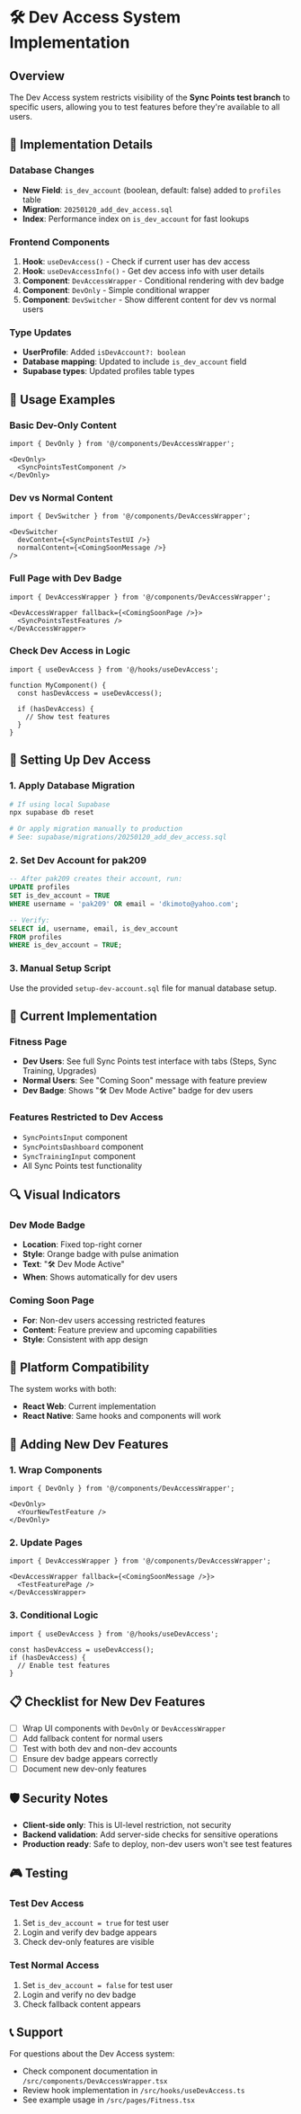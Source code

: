 # 🛠 Dev Access System Implementation

## Overview
The Dev Access system restricts visibility of the **Sync Points test branch** to specific users, allowing you to test features before they're available to all users.

## 🔧 Implementation Details

### Database Changes
- **New Field**: `is_dev_account` (boolean, default: false) added to `profiles` table
- **Migration**: `20250120_add_dev_access.sql` 
- **Index**: Performance index on `is_dev_account` for fast lookups

### Frontend Components
1. **Hook**: `useDevAccess()` - Check if current user has dev access
2. **Hook**: `useDevAccessInfo()` - Get dev access info with user details
3. **Component**: `DevAccessWrapper` - Conditional rendering with dev badge
4. **Component**: `DevOnly` - Simple conditional wrapper
5. **Component**: `DevSwitcher` - Show different content for dev vs normal users

### Type Updates
- **UserProfile**: Added `isDevAccount?: boolean`
- **Database mapping**: Updated to include `is_dev_account` field
- **Supabase types**: Updated profiles table types

## 🚀 Usage Examples

### Basic Dev-Only Content
```tsx
import { DevOnly } from '@/components/DevAccessWrapper';

<DevOnly>
  <SyncPointsTestComponent />
</DevOnly>
```

### Dev vs Normal Content
```tsx
import { DevSwitcher } from '@/components/DevAccessWrapper';

<DevSwitcher
  devContent={<SyncPointsTestUI />}
  normalContent={<ComingSoonMessage />}
/>
```

### Full Page with Dev Badge
```tsx
import { DevAccessWrapper } from '@/components/DevAccessWrapper';

<DevAccessWrapper fallback={<ComingSoonPage />}>
  <SyncPointsTestFeatures />
</DevAccessWrapper>
```

### Check Dev Access in Logic
```tsx
import { useDevAccess } from '@/hooks/useDevAccess';

function MyComponent() {
  const hasDevAccess = useDevAccess();
  
  if (hasDevAccess) {
    // Show test features
  }
}
```

## 🔐 Setting Up Dev Access

### 1. Apply Database Migration
```bash
# If using local Supabase
npx supabase db reset

# Or apply migration manually to production
# See: supabase/migrations/20250120_add_dev_access.sql
```

### 2. Set Dev Account for pak209
```sql
-- After pak209 creates their account, run:
UPDATE profiles 
SET is_dev_account = TRUE 
WHERE username = 'pak209' OR email = 'dkimoto@yahoo.com';

-- Verify:
SELECT id, username, email, is_dev_account 
FROM profiles 
WHERE is_dev_account = TRUE;
```

### 3. Manual Setup Script
Use the provided `setup-dev-account.sql` file for manual database setup.

## 🎯 Current Implementation

### Fitness Page
- **Dev Users**: See full Sync Points test interface with tabs (Steps, Sync Training, Upgrades)
- **Normal Users**: See "Coming Soon" message with feature preview
- **Dev Badge**: Shows "🛠 Dev Mode Active" badge for dev users

### Features Restricted to Dev Access
- `SyncPointsInput` component
- `SyncPointsDashboard` component  
- `SyncTrainingInput` component
- All Sync Points test functionality

## 🔍 Visual Indicators

### Dev Mode Badge
- **Location**: Fixed top-right corner
- **Style**: Orange badge with pulse animation
- **Text**: "🛠 Dev Mode Active"
- **When**: Shows automatically for dev users

### Coming Soon Page
- **For**: Non-dev users accessing restricted features
- **Content**: Feature preview and upcoming capabilities
- **Style**: Consistent with app design

## 📱 Platform Compatibility

The system works with both:
- **React Web**: Current implementation
- **React Native**: Same hooks and components will work

## 🔧 Adding New Dev Features

### 1. Wrap Components
```tsx
import { DevOnly } from '@/components/DevAccessWrapper';

<DevOnly>
  <YourNewTestFeature />
</DevOnly>
```

### 2. Update Pages
```tsx
import { DevAccessWrapper } from '@/components/DevAccessWrapper';

<DevAccessWrapper fallback={<ComingSoonMessage />}>
  <TestFeaturePage />
</DevAccessWrapper>
```

### 3. Conditional Logic
```tsx
import { useDevAccess } from '@/hooks/useDevAccess';

const hasDevAccess = useDevAccess();
if (hasDevAccess) {
  // Enable test features
}
```

## 📋 Checklist for New Dev Features

- [ ] Wrap UI components with `DevOnly` or `DevAccessWrapper`
- [ ] Add fallback content for normal users
- [ ] Test with both dev and non-dev accounts
- [ ] Ensure dev badge appears correctly
- [ ] Document new dev-only features

## 🛡️ Security Notes

- **Client-side only**: This is UI-level restriction, not security
- **Backend validation**: Add server-side checks for sensitive operations
- **Production ready**: Safe to deploy, non-dev users won't see test features

## 🎮 Testing

### Test Dev Access
1. Set `is_dev_account = true` for test user
2. Login and verify dev badge appears
3. Check dev-only features are visible

### Test Normal Access  
1. Set `is_dev_account = false` for test user
2. Login and verify no dev badge
3. Check fallback content appears

## 📞 Support

For questions about the Dev Access system:
- Check component documentation in `/src/components/DevAccessWrapper.tsx`
- Review hook implementation in `/src/hooks/useDevAccess.ts`
- See example usage in `/src/pages/Fitness.tsx` 
